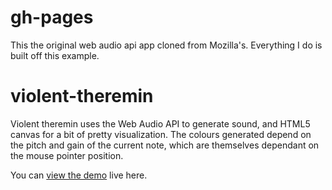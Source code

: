 gh-pages
================

This the original web audio api app cloned from Mozilla's. Everything I do is built off this example.

violent-theremin
================

Violent theremin uses the Web Audio API to generate sound, and HTML5 canvas for a bit of pretty visualization. The colours generated depend on the pitch and gain of the current note, which are themselves dependant on the mouse pointer position.

You can [view the demo](http://mdn.github.io/violent-theremin/) live here.
